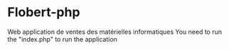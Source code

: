 # Flobert-php
Web application de ventes des matérielles informatiques
You need to run the "index.php" to run the application
